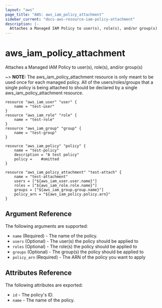 ```yaml
---
layout: "aws"
page_title: "AWS: aws_iam_policy_attachment"
sidebar_current: "docs-aws-resource-iam-policy-attachment"
description: |-
  Attaches a Managed IAM Policy to user(s), role(s), and/or group(s)
---
```


# aws\_iam\_policy\_attachment

Attaches a Managed IAM Policy to user(s), role(s), and/or group(s)

~> **NOTE:** The aws_iam_policy_attachment resource is only meant to be used once for each managed policy. All of the users/roles/groups that a single policy is being attached to should be declared by a single aws_iam_policy_attachment resource.

```
resource "aws_iam_user" "user" {
    name = "test-user"
}
resource "aws_iam_role" "role" {
    name = "test-role"
}
resource "aws_iam_group" "group" {
    name = "test-group"
}

resource "aws_iam_policy" "policy" {
    name = "test-policy"
    description = "A test policy"
    policy = 	#omitted
}

resource "aws_iam_policy_attachment" "test-attach" {
    name = "test-attachment"
    users = ["${aws_iam_user.user.name}"]
    roles = ["${aws_iam_role.role.name}"]
    groups = ["${aws_iam_group.group.name}"]
    policy_arn = "${aws_iam_policy.policy.arn}"
}
```

## Argument Reference

The following arguments are supported:

* `name` 		(Required) - The name of the policy.
* `users`		(Optional) - The user(s) the policy should be applied to
* `roles`		(Optional) - The role(s) the policy should be applied to
* `groups`		(Optional) - The group(s) the policy should be applied to
* `policy_arn`	(Required) - The ARN of the policy you want to apply

## Attributes Reference

The following attributes are exported:

* `id` - The policy's ID.
* `name` - The name of the policy.

